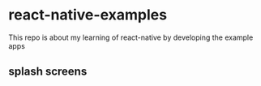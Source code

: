 # react-native-examples
This repo is about my learning of react-native by developing the example apps
## splash screens
